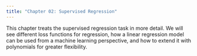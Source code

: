 ```yaml
---
title: "Chapter 02: Supervised Regression"
---
```

This chapter treats the supervised regression task in more detail. We will see different loss functions for regression, how a linear regression model can be used from a machine learning perspective, and how to extend it with polynomials for greater flexibility.